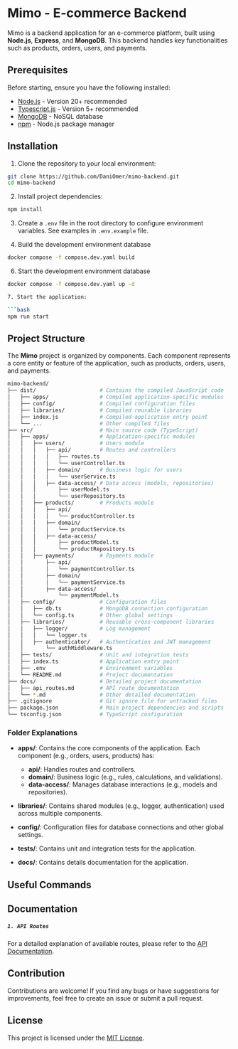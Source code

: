 # Mimo - E-commerce Backend

Mimo is a backend application for an e-commerce platform, built using **Node.js**, **Express**, and **MongoDB**. This backend handles key functionalities such as products, orders, users, and payments.

## Prerequisites

Before starting, ensure you have the following installed:

- [Node.js](https://nodejs.org/) - Version 20+ recommended
- [Typescript.js](https://www.typescriptlang.org/) - Version 5+ recommended
- [MongoDB](https://www.mongodb.com/) - NoSQL database
- [npm](https://www.npmjs.com/) - Node.js package manager

## Installation

1. Clone the repository to your local environment:

```bash
git clone https://github.com/DaniOmer/mimo-backend.git
cd mimo-backend
```

2. Install project dependencies:

```bash
npm install
```

3. Create a `.env` file in the root directory to configure environment variables. See examples in `.env.example` file.

4. Build the development environment database

```bash
docker compose -f compose.dev.yaml build
```

6. Start the development environment database

````bash
docker compose -f compose.dev.yaml up -d

7. Start the application:

```bash
npm run start
````

## Project Structure

The **Mimo** project is organized by components. Each component represents a core entity or feature of the application, such as products, orders, users, and payments.

```bash
mimo-backend/
├── dist/                    # Contains the compiled JavaScript code
│   ├── apps/                # Compiled application-specific modules
│   ├── config/              # Compiled configuration files
│   ├── libraries/           # Compiled reusable libraries
│   ├── index.js             # Compiled application entry point
│   └── ...                  # Other compiled files
├── src/                     # Main source code (TypeScript)
│   ├── apps/                # Application-specific modules
│   │   ├── users/           # Users module
│   │   │   ├── api/         # Routes and controllers
│   │   │   │   ├── routes.ts
│   │   │   │   └── userController.ts
│   │   │   ├── domain/      # Business logic for users
│   │   │   │   └── userService.ts
│   │   │   ├── data-access/ # Data access (models, repositories)
│   │   │       ├── userModel.ts
│   │   │       └── userRepository.ts
│   │   ├── products/        # Products module
│   │   │   ├── api/
│   │   │   │   └── productController.ts
│   │   │   ├── domain/
│   │   │   │   └── productService.ts
│   │   │   ├── data-access/
│   │   │       ├── productModel.ts
│   │   │       └── productRepository.ts
│   │   ├── payments/        # Payments module
│   │       ├── api/
│   │       │   └── paymentController.ts
│   │       ├── domain/
│   │       │   └── paymentService.ts
│   │       ├── data-access/
│   │           └── paymentModel.ts
│   ├── config/              # Configuration files
│   │   ├── db.ts            # MongoDB connection configuration
│   │   └── config.ts        # Other global settings
│   ├── libraries/           # Reusable cross-component libraries
│   │   ├── logger/          # Log management
│   │   │   └── logger.ts
│   │   ├── authenticator/   # Authentication and JWT management
│   │       └── authMiddleware.ts
│   ├── tests/               # Unit and integration tests
│   ├── index.ts             # Application entry point
│   ├── .env                 # Environment variables
│   └── README.md            # Project documentation
├── docs/                    # Detailed project documentation
│   ├── api_routes.md        # API route documentation
│   └── *.md                 # Other detailed documentation
├── .gitignore               # Git ignore file for untracked files
├── package.json             # Main project dependencies and scripts
└── tsconfig.json            # TypeScript configuration

```

### Folder Explanations

- **apps/**: Contains the core components of the application. Each component (e.g., orders, users, products) has:
  - **api/**: Handles routes and controllers.
  - **domain/**: Business logic (e.g., rules, calculations, and validations).
  - **data-access/**: Manages database interactions (e.g., models and repositories).
- **libraries/**: Contains shared modules (e.g., logger, authentication) used across multiple components.

- **config/**: Configuration files for database connections and other global settings.

- **tests/**: Contains unit and integration tests for the application.

- **docs/**: Contains details documentation for the application.

## Useful Commands

## Documentation

##### `1. API Routes`

For a detailed explanation of available routes, please refer to the [API Documentation](docs/api_routes.md).

## Contribution

Contributions are welcome! If you find any bugs or have suggestions for improvements, feel free to create an issue or submit a pull request.

## License

This project is licensed under the [MIT License](LICENSE).
